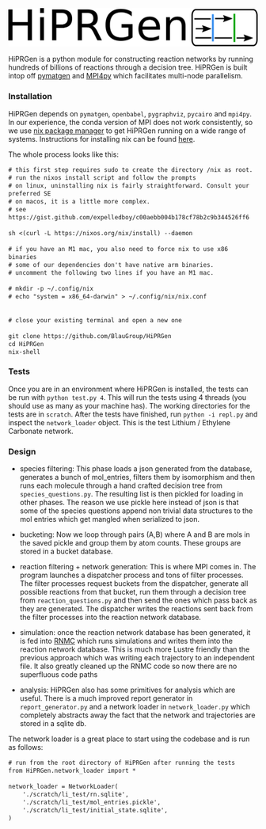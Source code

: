 <img src="./logo.png">

HiPRGen is a python module for constructing reaction networks by running hundreds of billions of reactions through a decision tree. HiPRGen is built intop off [pymatgen](https://pymatgen.org/) and [MPI4py](https://pymatgen.org/) which facilitates multi-node parallelism.

### Installation

HiPRGen depends on `pymatgen`, `openbabel`, `pygraphviz`, `pycairo` and `mpi4py`. In our experience, the conda version of MPI does not work consistently, so we use [nix package manager](https://nixos.org/) to get HiPRGen running on a wide range of systems. Instructions for installing nix can be found [here](https://nixos.org/download.html).

The whole process looks like this:
```
# this first step requires sudo to create the directory /nix as root.
# run the nixos install script and follow the prompts
# on linux, uninstalling nix is fairly straightforward. Consult your preferred SE
# on macos, it is a little more complex.
# see https://gist.github.com/expelledboy/c00aebb004b178cf78b2c9b344526ff6

sh <(curl -L https://nixos.org/nix/install) --daemon

# if you have an M1 mac, you also need to force nix to use x86 binaries
# some of our dependencies don't have native arm binaries.
# uncomment the following two lines if you have an M1 mac.

# mkdir -p ~/.config/nix
# echo "system = x86_64-darwin" > ~/.config/nix/nix.conf


# close your existing terminal and open a new one

git clone https://github.com/BlauGroup/HiPRGen
cd HiPRGen
nix-shell
```

### Tests

Once you are in an environment where HiPRGen is installed, the tests can be run with `python test.py 4`. This will run the tests using 4 threads (you should use as many as your machine has). The working directories for the tests are in `scratch`. After the tests have finished, run `python -i repl.py` and inspect the `network_loader` object. This is the test Lithium / Ethylene Carbonate network.

### Design

- species filtering: This phase loads a json generated from the database, generates a bunch of mol_entries, filters them by isomorphism and then runs each molecule through a hand crafted decision tree from `species_questions.py`. The resulting list is then pickled for loading in other phases. The reason we use pickle here instead of json is that some of the species questions append non trivial data structures to the mol entries which get mangled when serialized to json.

- bucketing: Now we loop through pairs (A,B) where A and B are mols in the saved pickle and group them by atom counts. These groups are stored in a bucket database.

- reaction filtering + network generation: This is where MPI comes in. The program launches a dispatcher process and tons of filter processes. The filter processes request buckets from the dispatcher, generate all possible reactions from that bucket, run them through a decision tree from `reaction_questions.py` and then send the ones which pass back as they are generated. The dispatcher writes the reactions sent back from the filter processes into the reaction network database.

- simulation: once the reaction network database has been generated, it is fed into [RNMC](https://github.com/BlauGroup/RNMC) which runs simulations and writes them into the reaction network database. This is much more Lustre friendly than the previous approach which was writing each trajectory to an independent file. It also greatly cleaned up the RNMC code so now there are no superfluous code paths

- analysis: HiPRGen also has some primitives for analysis which are useful. There is a much improved report generator in `report_generator.py` and a network loader in `network_loader.py` which completely abstracts away the fact that the network and trajectories are stored in a sqlite db.

The network loader is a great place to start using the codebase and is run as follows:

```
# run from the root directory of HiPRGen after running the tests
from HiPRGen.network_loader import *

network_loader = NetworkLoader(
    './scratch/li_test/rn.sqlite',
    './scratch/li_test/mol_entries.pickle',
    './scratch/li_test/initial_state.sqlite',
)
```
